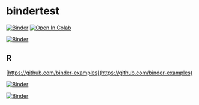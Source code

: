 # bindertest

[![Binder](https://mybinder.org/badge_logo.svg)](https://mybinder.org/v2/gh/iwanaminami/bindertest/main?labpath=%2F00_bindertest.ipynb)
<a href="https://colab.research.google.com/github/iwanaminami/bindertest/blob/main/00_bindertest.ipynb" target="_parent"><img src="https://colab.research.google.com/assets/colab-badge.svg" alt="Open In Colab"/></a>


[![Binder](https://mybinder.org/badge_logo.svg)](https://mybinder.org/v2/gh/iwanaminami/bindertest/main?labpath=%2F00_bindertest_2.ipynb)


## R

[https://github.com/binder-examples](https://github.com/binder-examples)

[![Binder](https://mybinder.org/badge_logo.svg)](https://mybinder.org/v2/gh/iwanaminami/bindertest/main?labpath=%2FUntitled2.ipynb)

[![Binder](https://mybinder.org/badge_logo.svg)](https://mybinder.org/v2/gh/iwanaminami/bindertest/main?filepath=Untitled2.ipynb)
